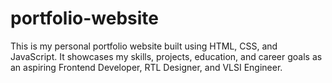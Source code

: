 # portfolio-website
This is my personal portfolio website built using HTML, CSS, and JavaScript. It showcases my skills, projects, education, and career goals as an aspiring Frontend Developer, RTL Designer, and VLSI Engineer.
